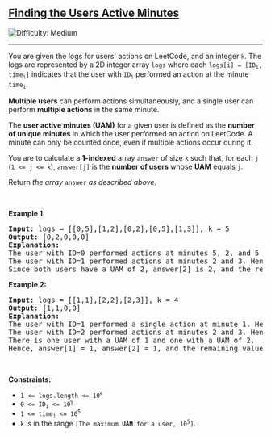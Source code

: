 <h2><a href="https://leetcode.com/problems/finding-the-users-active-minutes">Finding the Users Active Minutes</a></h2> <img src='https://img.shields.io/badge/Difficulty-Medium-orange' alt='Difficulty: Medium' /><hr><p>You are given the logs for users&#39; actions on LeetCode, and an integer <code>k</code>. The logs are represented by a 2D integer array <code>logs</code> where each <code>logs[i] = [ID<sub>i</sub>, time<sub>i</sub>]</code> indicates that the user with <code>ID<sub>i</sub></code> performed an action at the minute <code>time<sub>i</sub></code>.</p>

<p><strong>Multiple users</strong> can perform actions simultaneously, and a single user can perform <strong>multiple actions</strong> in the same minute.</p>

<p>The <strong>user active minutes (UAM)</strong> for a given user is defined as the <strong>number of unique minutes</strong> in which the user performed an action on LeetCode. A minute can only be counted once, even if multiple actions occur during it.</p>

<p>You are to calculate a <strong>1-indexed</strong> array <code>answer</code> of size <code>k</code> such that, for each <code>j</code> (<code>1 &lt;= j &lt;= k</code>), <code>answer[j]</code> is the <strong>number of users</strong> whose <strong>UAM</strong> equals <code>j</code>.</p>

<p>Return <i>the array </i><code>answer</code><i> as described above</i>.</p>

<p>&nbsp;</p>
<p><strong class="example">Example 1:</strong></p>

<pre>
<strong>Input:</strong> logs = [[0,5],[1,2],[0,2],[0,5],[1,3]], k = 5
<strong>Output:</strong> [0,2,0,0,0]
<strong>Explanation:</strong>
The user with ID=0 performed actions at minutes 5, 2, and 5 again. Hence, they have a UAM of 2 (minute 5 is only counted once).
The user with ID=1 performed actions at minutes 2 and 3. Hence, they have a UAM of 2.
Since both users have a UAM of 2, answer[2] is 2, and the remaining answer[j] values are 0.
</pre>

<p><strong class="example">Example 2:</strong></p>

<pre>
<strong>Input:</strong> logs = [[1,1],[2,2],[2,3]], k = 4
<strong>Output:</strong> [1,1,0,0]
<strong>Explanation:</strong>
The user with ID=1 performed a single action at minute 1. Hence, they have a UAM of 1.
The user with ID=2 performed actions at minutes 2 and 3. Hence, they have a UAM of 2.
There is one user with a UAM of 1 and one with a UAM of 2.
Hence, answer[1] = 1, answer[2] = 1, and the remaining values are 0.
</pre>

<p>&nbsp;</p>
<p><strong>Constraints:</strong></p>

<ul>
	<li><code>1 &lt;= logs.length &lt;= 10<sup>4</sup></code></li>
	<li><code>0 &lt;= ID<sub>i</sub> &lt;= 10<sup>9</sup></code></li>
	<li><code>1 &lt;= time<sub>i</sub> &lt;= 10<sup>5</sup></code></li>
	<li><code>k</code> is in the range <code>[The maximum <strong>UAM</strong> for a user, 10<sup>5</sup>]</code>.</li>
</ul>

